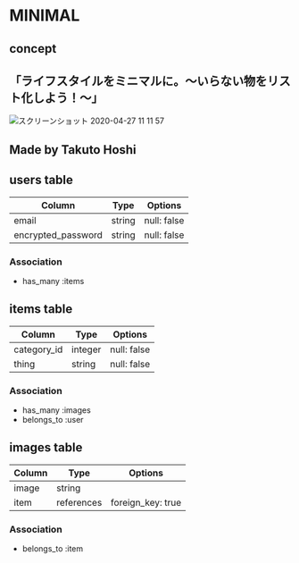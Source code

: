 # MINIMAL
## concept
## 「ライフスタイルをミニマルに。〜いらない物をリスト化しよう！〜」
![スクリーンショット 2020-04-27 11 11 57](https://user-images.githubusercontent.com/59508944/80783538-153ecc80-8bb5-11ea-8e7a-f1231f95410b.png)

## Made by Takuto Hoshi

## users table

|Column|Type|Options|
|------|----|-------|
|email|string|null: false|
|encrypted_password|string|null: false|

### Association
- has_many :items

## items table

|Column|Type|Options|
|------|----|-------|
|category_id|integer|null: false|
|thing|string|null: false|

### Association
- has_many :images
- belongs_to :user

## images table

|Column|Type|Options|
|------|----|-------|
|image|string|
|item|references|foreign_key: true|

### Association
- belongs_to :item